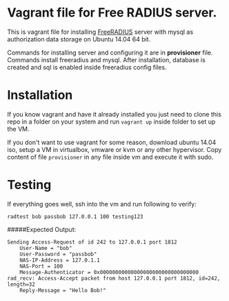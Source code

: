 Vagrant file for Free RADIUS server.
===================================

This is vagrant file for installing [FreeRADIUS](http://freeradius.org/) server with mysql as authorization data storage on Ubuntu 14.04 64 bit.

Commands for installing server and configuring it are in **provisioner** file. Commands install freeradius and mysql. After installation, database is created and sql is enabled inside freeradius config files.


Installation
===================================

If you know vagrant and have it already installed you just need to clone this repo in a folder on your system and run `vagrant up` inside folder to set up the VM.

If you don't want to use vagrant for some reason, download ubuntu 14.04 iso, setup a VM in virtualbox, vmware or kvm or any other hypervisor. Copy content of file `provisioner` in any file inside vm and execute it with sudo.

Testing
====================================
If everything goes well, ssh into the vm and run following to verify:

`radtest bob passbob 127.0.0.1 100 testing123`

#####Expected Output:

```
Sending Access-Request of id 242 to 127.0.0.1 port 1812
	User-Name = "bob"
	User-Password = "passbob"
	NAS-IP-Address = 127.0.1.1
	NAS-Port = 100
	Message-Authenticator = 0x00000000000000000000000000000000
rad_recv: Access-Accept packet from host 127.0.0.1 port 1812, id=242, length=32
	Reply-Message = "Hello Bob!"
```